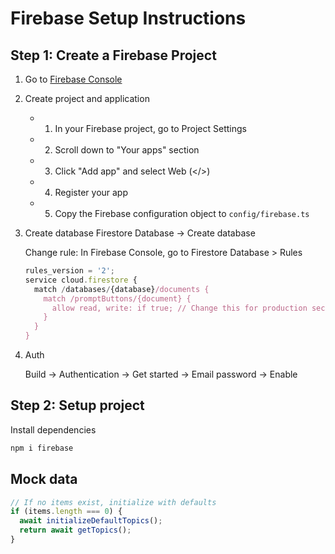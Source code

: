 # Firebase Setup Instructions

## Step 1: Create a Firebase Project

1. Go to [Firebase Console](https://console.firebase.google.com/)
2. Create project and application

   - 1. In your Firebase project, go to Project Settings
   - 2. Scroll down to "Your apps" section
   - 3. Click "Add app" and select Web (</>)
   - 4. Register your app
   - 5. Copy the Firebase configuration object to `config/firebase.ts`

3. Create database
   Firestore Database -> Create database

   Change rule: In Firebase Console, go to Firestore Database > Rules

   ```javascript
   rules_version = '2';
   service cloud.firestore {
     match /databases/{database}/documents {
       match /promptButtons/{document} {
         allow read, write: if true; // Change this for production security
       }
     }
   }
   ```

4. Auth

   Build -> Authentication -> Get started -> Email password -> Enable

## Step 2: Setup project

Install dependencies

```sh
npm i firebase
```

## Mock data

```js
// If no items exist, initialize with defaults
if (items.length === 0) {
  await initializeDefaultTopics();
  return await getTopics();
}
```
